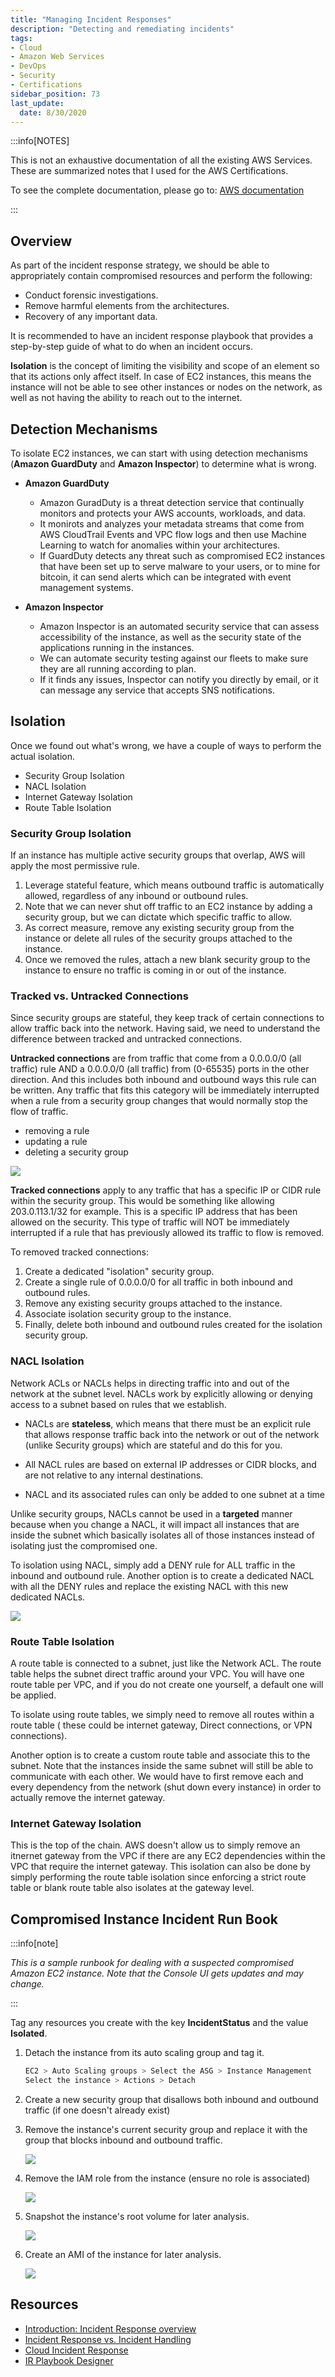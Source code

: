 ```yaml
---
title: "Managing Incident Responses"
description: "Detecting and remediating incidents"
tags: 
- Cloud
- Amazon Web Services
- DevOps
- Security
- Certifications
sidebar_position: 73
last_update:
  date: 8/30/2020
---
```



:::info[NOTES]

This is not an exhaustive documentation of all the existing AWS Services. These are summarized notes that I used for the AWS Certifications.

To see the complete documentation, please go to: [AWS documentation](https://docs.aws.amazon.com/)

:::





## Overview

As part of the incident response strategy, we should be able to appropriately contain compromised resources and perform the following:

- Conduct forensic investigations.
- Remove harmful elements from the architectures.
- Recovery of any important data. 

It is recommended to have an incident response playbook that provides a step-by-step guide of what to do when an incident occurs. 

**Isolation** is the concept of limiting the visibility and scope of an element so that its actions only affect itself. In case of EC2 instances, this means the instance will not be able to see other instances or nodes on the network, as well as not having the ability to reach out to the internet. 

## Detection Mechanisms 

To isolate EC2 instances, we can start with using detection mechanisms (**Amazon GuardDuty** and **Amazon Inspector**) to determine what is wrong.

- **Amazon GuardDuty**

    - Amazon GuradDuty is a threat detection service that continually monitors and protects your AWS accounts, workloads, and data.
    - It monirots and analyzes your metadata streams that come from AWS CloudTrail Events and VPC flow logs and then use Machine Learning to watch for anomalies within your architectures.
    - If GuardDuty detects any threat such as compromised EC2 instances that have been set up to serve malware to your users, or to mine for bitcoin, it can send alerts which can be integrated with event management systems.

- **Amazon Inspector**

    - Amazon Inspector is an automated security service that can assess accessibility of the instance, as well as the security state of the applications running in the instances.
    - We can automate security testing against our fleets to make sure they are all running according to plan.
    - If it finds any issues, Inspector can notify you directly by email, or it can message any service that accepts SNS notifications.


## Isolation  

Once we found out what's wrong, we have a couple of ways to perform the actual isolation.

- Security Group Isolation
- NACL Isolation
- Internet Gateway Isolation
- Route Table Isolation

### Security Group Isolation

If an instance has multiple active security groups that overlap, AWS will apply the most permissive rule. 

1. Leverage stateful feature, which means outbound traffic is automatically allowed, regardless of any inbound or outbound rules.
2. Note that we can never shut off traffic to an EC2 instance by adding a security group, but we can dictate which specific traffic to allow. 
3. As correct measure, remove any existing security group from the instance or delete all rules of the security groups attached to the instance.
3. Once we removed the rules, attach a new blank security group to the instance to ensure no traffic is coming in or out of the instance.

### Tracked vs. Untracked Connections

Since security groups are stateful, they keep track of certain connections to allow traffic back into the network. Having said, we need to understand the difference between tracked and untracked connections.

**Untracked connections** are from traffic that come from a 0.0.0.0/0 (all traffic) rule AND a 0.0.0.0/0 (all traffic) from (0-65535) ports in the other direction. And this includes both inbound and outbound ways this rule can be written. Any traffic that fits this category will be immediately interrupted when a rule from a security group changes that would normally stop the flow of traffic.

- removing a rule
- updating a rule
- deleting a security group

<div class="img-center">

![](/img/docs/Devops-SRE-untracked-conn.png)

</div>

**Tracked connections** apply to any traffic that has a specific IP or CIDR rule within the security group. This would be something like allowing 203.0.113.1/32 for example. This is a specific IP address that has been allowed on the security. This type of traffic will NOT be immediately interrupted if a rule that has previously allowed its traffic to flow is removed.

To removed tracked connections:

1. Create a dedicated "isolation" security group.
2. Create a single rule of 0.0.0.0/0 for all traffic in both inbound and outbound rules.
3. Remove any existing security groups attached to the instance.
4. Associate isolation security group to the instance. 
5. Finally, delete both inbound and outbound rules created for the isolation security group. 


### NACL Isolation

Network ACLs or NACLs helps in directing traffic into and out of the network at the subnet level. NACLs work by explicitly allowing or denying access to a subnet based on rules that we establish. 

- NACLs are **stateless**, which means that there must be an explicit rule that allows response traffic back into the network or out of the network (unlike Security groups) which are stateful and do this for you.

- All NACL rules are based on external IP addresses or CIDR blocks, and are not relative to any internal destinations.

- NACL and its associated rules can only be added to one subnet at a time

Unlike security groups, NACLs cannot be used in a **targeted** manner because when you change a NACL, it will impact all instances that are inside the subnet which basically isolates all of those instances instead of isolating just the compromised one.

To isolation using NACL, simply add a DENY rule for ALL traffic in the inbound and outbound rule. Another option is to create a dedicated NACL with all the DENY rules and replace the existing NACL with this new dedicated NACLs.

<div class="img-center"> 

![](/img/docs/nacl-isolation.png)

</div>

### Route Table Isolation

A route table is connected to a subnet, just like the Network ACL. The route table helps the subnet direct traffic around your VPC. You will have one route table per VPC, and if you do not create one yourself, a default one will be applied. 

To isolate using route tables,  we simply need to remove all routes within a route table ( these could be internet gateway, Direct connections, or VPN connections).

Another option is to create a custom route table and associate this to the subnet. Note that the instances inside the same subnet will still be able to communicate with each other. We would have to first remove each and every dependency from the network (shut down every instance) in order to actually remove the internet gateway.

### Internet Gateway Isolation

This is the top of the chain. AWS doesn't allow us to simply remove an itnernet gateway from the VPC if there are any EC2 dependencies within the VPC that require the internet gateway. This isolation can also be done by simply performing the route table isolation since enforcing a strict route table or blank route table also isolates at the gateway level.


## Compromised Instance Incident Run Book

:::info[note]

*This is a sample runbook for dealing with a suspected compromised Amazon EC2 instance.* 
*Note that the Console UI gets updates and may change.*

:::

Tag any resources you create with the key **IncidentStatus** and the value **Isolated**.

1. Detach the instance from its auto scaling group and tag it.

    ```bash
    EC2 > Auto Scaling groups > Select the ASG > Instance Management
    Select the instance > Actions > Detach
    ```

2. Create a new security group that disallows both inbound and outbound traffic (if one doesn't already exist)
3. Remove the instance's current security group and replace it with the group that blocks inbound and outbound traffic.

    ![](/img/docs/change-sec-groups-to-isoalte-instance.png) 

4. Remove the IAM role from the instance (ensure no role is associated)

    ![](/img/docs/modify-iam-role-to-isolate-ec2.png)

5. Snapshot the instance's root volume for later analysis.

    ![](/img/docs/snapshot-ebs-vol.png)

6. Create an AMI of the instance for later analysis.

    ![](/img/docs/create-an-ami-for-ec2.png)


## Resources 

- [Introduction: Incident Response overview](https://www.ncsc.gov.uk/collection/incident-management/incident-response)
- [Incident Response vs. Incident Handling](https://isc.sans.edu/diary/Incident+Response+vs+Incident+Handling/6205)
- [Cloud Incident Response](https://www.paloaltonetworks.com/cyberpedia/unit-42-cloud-incident-response)
- [IR Playbook Designer](https://www.incidentresponse.org/playbooks/?fbclid=IwAR3n1j0O6Z4bK4GRY696H6XjrcHSR4Cy73ITF-I0cHG2EmoGTRIRM301C_0) 
